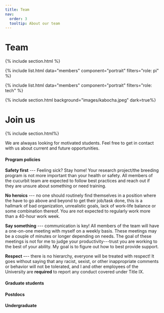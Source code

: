 ```yaml
---
title: Team
nav:
  order: 3
  tooltip: About our team
---
```


# <i class="fas fa-users"></i>Team

{% include section.html %}

{%
  include list.html
  data="members"
  component="portrait"
  filters="role: pi"
%}

{%
  include list.html
  data="members"
  component="portrait"
  filters="role: tech"
%}

{% include section.html background="images/kabocha.jpeg" dark=true%}

# Join us 
{% include section.html%}

We are alwayas looking for motivated students. Feel free to get in contact with us about current and future opportunities.

#### Program policies

**Safety first** --- Feeling sick? Stay home! Your research project/the breeding program is not more important than your health or safety. All members of the cucurbit team are expected to follow best practices and reach out if they are unsure about something or need training. 

**No heroics** --- no one should routinely find themselves in a position where the have to go above and beyond to get their job/task done, this is a hallmark of bad organization, unrealistic goals, lack of work-life balance or some combination thereof. You are not expected to regularly work more than a 40-hour work week. 

**Say something** --- communication is key! All members of the team will have a one-on-one meeting with myself on a weekly basis. These meetings may be a couple of minutes or longer depending on needs. The goal of these meetings is not for me to judge your productivity---trust you are working to the best of your ability. My goal is to figure out how to best provide support. 

**Respect** –-- there is no hierarchy, everyone will be treated with respect! It goes without saying that any racist, sexist, or other inappropriate comments or behavior will not be tolerated, and I and other employees of the University are **required** to report any conduct covered under Title IX. 


#### Graduate students

#### Postdocs

#### Undergraduate

